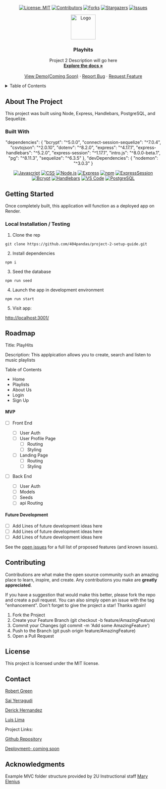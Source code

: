 <!-- For assistance using this README for your project, reach out to your instructinoal staff. -->

<!-- TODO: Highlight "404pandas" and shift+command+L (for mac) or cntrl+shift+L (for windows) to select all instances of the example Github Username and type your Username in its place -->
<!-- TODO: Highlight "project-2-setup-guide" and shift+command+L (for mac) or cntrl+shift+L (for windows) to select all instances of the example Github Repository name and type your repostitory name in its place -->

<div align="center">

  <!-- Add additional badges using the following format: -->
  <!-- ![Name](urlToShieldHere)(urlToGithubHere) -->

[![License: MIT](https://img.shields.io/badge/License-MIT-yellow.svg)](https://opensource.org/licenses/MIT)
[![Contributors](https://img.shields.io/github/contributors/404pandas/project-2-setup-guide.svg?style=plastic&logo=appveyor)](https://github.com/Raikuzu92/PlayHits/graphs/contributors)
[![Forks](https://img.shields.io/github/forks/404pandas/project-2-setup-guide.svg?style=plastic&logo=appveyor)](https://github.com/Raikuzu92/PlayHits/forks)
[![Stargazers](https://img.shields.io/github/stars/404pandas/project-2-setup-guide.svg?style=plastic&logo=appveyor)](https://github.com/Raikuzu92/Playhits/stargazers)
[![Issues](https://img.shields.io/github/issues/404pandas/project-2-setup-guide.svg?style=plastic&logo=appveyor)](https://github.com/Raikuzu92/Playhits/issues)

</div>

<!-- PROJECT LOGO -->

<div align="center">
  <a href="https://github.com/404pandas/project-2-setup-guide">
  <!-- TODO: Correct this file path to a logo if you would like one; otherwise, delete this a href -->
    <img src="./public/images/" alt="Logo" width="80" height="80">
  </a>

<!-- TODO: Edit App name -->
  <h3 align="center">Playhits</h3>

  <p align="center">
  <!-- TODO: Edit App description -->
    Project 2 Description will go here    <br />
    <a href="https://github.com/Raikuzu92/Playhits"><strong>Explore the docs »</strong></a>
    <br />
    <br />
    <!-- TODO: Edit deployment link -->
    <a href="https://github.com/Raikuzu92/Playhits">View Demo(Coming Soon)</a>
    ·
    <a href="https://github.com/Raikuzu92/Playhits/issues">Report Bug</a>
    ·
    <a href="https://github.com/Raikuzu92/Playhits/issues">Request Feature</a>

  </p>
</div>

<!-- TABLE OF CONTENTS -->
<details>
  <summary>Table of Contents</summary>
  <ol>
    <li>
      <a href="#about-the-project">About The Project</a>
      <ul>
        <li><a href="#built-with">Built With</a></li>
      </ul>
    </li>
    <li>
      <a href="#getting-started">Getting Started</a>
      <ul>
        <li><a href="#installation">Installation</a></li>
      </ul>
    </li>
    <li><a href="#usage">Usage</a></li>
    <li><a href="#roadmap">Roadmap</a></li>
    <li><a href="#contributing">Contributing</a></li>
    <li><a href="#license">License</a></li>
    <li><a href="#contact">Contact</a></li>
    <li><a href="#acknowledgments">Acknowledgments</a></li>
  </ol>
</details>

<!-- ABOUT THE PROJECT -->

## About The Project

<!-- TODO: add your screenshots or demo videos here -->
<!-- Add screenshots using the following format: -->
<!-- ![Screenshot alt description](directPathOfScreenshots) -->
<!-- Add video demos using the following format: -->
<!-- ![Video alt description](directPathOfVideos) -->

This project was built using Node, Express, Handlebars, PostgreSQL, and Sequelize.

### Built With

<div align="center">

   
  "dependencies": {
    "bcrypt": "^5.0.0",
    "connect-session-sequelize": "^7.0.4",
    "csvtojson": "^2.0.10",
    "dotenv": "^8.2.0",
    "express": "^4.17.1",
    "express-handlebars": "^5.2.0",
    "express-session": "^1.17.1",
    "intro.js": "^8.0.0-beta.1",
    "pg": "^8.11.3",
    "sequelize": "^6.3.5"
  },
  "devDependencies": {
    "nodemon": "^3.0.3"
  }
 

<!-- TODO: Add any additional badges as needed. For more info, visit: https://github.com/404pandas/empty-resources/blob/main/assets/images/shields.md -->

[![Javascript](https://img.shields.io/badge/Language-JavaScript-ff0000?style=plastic&logo=JavaScript&logoWidth=10)](https://javascript.info/)
[![CSS](https://img.shields.io/badge/Language-CSS-ff8000?style=plastic&logo=CSS3&logoWidth=10)](https://developer.mozilla.org/en-US/docs/Web/CSS)
[![Node.js](https://img.shields.io/badge/Framework-Node.js-ffff00?style=plastic&logo=Node.js&logoWidth=10)](https://nodejs.org/en/)
[![Express](https://img.shields.io/badge/Framework-Express-80ff00?style=plastic&logo=Express&logoWidth=10)](https://expressjs.com/)
[![npm](https://img.shields.io/badge/Tool-npm-00ff00?style=plastic&logo=npm&logoWidth=10)](https://www.npmjs.com/)
[![ExpressSession](https://img.shields.io/badge/Package-Express_Session-00ff80?style=plastic&logo=npm&logoWidth=10)](https://www.npmjs.com/package/express-session)
[![Bcrypt](https://img.shields.io/badge/Package-Bcrypt-00ffff?style=plastic&logo=npm&logoWidth=10)](https://www.npmjs.com/package/bcrypt)
[![Handlebars](https://img.shields.io/badge/Package-Handlebars-0080ff?style=plastic&logo=handlebarsdotjs&logoWidth=10)](https://handlebarsjs.com/)
[![VS Code](https://img.shields.io/badge/IDE-VSCode-0000ff?style=plastic&logo=VisualStudioCode&logoWidth=10)](https://code.visualstudio.com/docs)
[![PostgreSQL](https://img.shields.io/badge/Database-PostgreSQL-8000ff?style=plastic&logo=PostgreSQL&logoWidth=10)](https://www.postgresql.org/docs/)

</div>

<!-- GETTING STARTED -->

## Getting Started

Once completely built, this application will function as a deployed app on Render.

### Local Installation / Testing

1. Clone the rep

```
git clone https://github.com/404pandas/project-2-setup-guide.git
```

2. Install dependencies

```
npm i
```

3. Seed the database

```
npm run seed
```

4. Launch the app in development environment

```
npm run start
```

5. Visit app:

[http://localhost:3001/](http://localhost:3001/)

<!-- ROADMAP -->

## Roadmap

<!-- TODO: Plan out rough roadmap here -->

Title: PlayHits

Description: This applpication allows you to create, search and listen to music playlists

Table of Contents
  - Home
  - Playlists
  - About Us
  - Login
  - Sign Up



#### MVP

<!-- This is a nested check-box that displays a nice checked or unchecked list on your Github repo to show your visitor's a quick road map! -->

- [ ] Front End

  - [ ] User Auth
  - [ ] User Profile Page
    - [ ] Routing
    - [ ] Styling
  - [ ] Landing Page
    - [ ] Routing
    - [ ] Styling

- [ ] Back End
  - [ ] User Auth
  - [ ] Models
  - [ ] Seeds
  - [ ] api Routing

#### Future Development

- [ ] Add Lines of future development ideas here
- [ ] Add Lines of future development ideas here
- [ ] Add Lines of future development ideas here

See the [open issues](https://github.com/404pandas/project-2-setup-guide/issues) for a full list of proposed features (and known issues).

<!-- CONTRIBUTING -->

## Contributing

Contributions are what make the open source community such an amazing place to learn, inspire, and create. Any contributions you make are **greatly appreciated**.

If you have a suggestion that would make this better, please fork the repo and create a pull request. You can also simply open an issue with the tag "enhancement".
Don't forget to give the project a star! Thanks again!

1. Fork the Project
2. Create your Feature Branch (git checkout -b feature/AmazingFeature)
3. Commit your Changes (git commit -m 'Add some AmazingFeature')
4. Push to the Branch (git push origin feature/AmazingFeature)
5. Open a Pull Request

<!-- LICENSE -->

## License

This project is licensed under the MIT license.

<!-- CONTACT -->

## Contact

<!-- TODO: Add your name, portfolio link, and email if you would like here -->

[Robert Green](https://github.com/Raikuzu92/)

[Sai Yerragudi](https://github.com/shreyareddy6/)

[Derick Hernandez](https://github.com/appleinmyface/)

[Luis Lima](https://github.com/NighthawkL06/)

Project Links:

[Github Repository](https://github.com/Raikuzu92/PlayHits)

<!-- TODO: add your deployment link here -->

[Deployment- coming soon](https://google.com)

<!-- ACKNOWLEDGMENTS -->

## Acknowledgments

<!-- TODO: Add any acknowledgements you would like here -->

Example MVC folder structure provided by 2U Instructional staff [Mary Elenius](https://maryelenius.com/)
